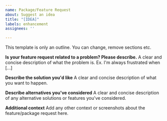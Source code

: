 ```yaml
---
name: Package/Feature Request
about: Suggest an idea
title: "[IDEA]"
labels: enhancement
assignees: ''

---
```

This template is only an outline. You can change, remove sections etc.

**Is your feature request related to a problem? Please describe.**
A clear and concise description of what the problem is. Ex. I'm always frustrated when [...]

**Describe the solution you'd like**
A clear and concise description of what you want to happen.

**Describe alternatives you've considered**
A clear and concise description of any alternative solutions or features you've considered.

**Additional context**
Add any other context or screenshots about the feature/package request here.
